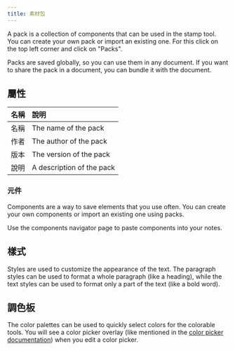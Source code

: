 ```yaml
---
title: 素材包
---
```


A pack is a collection of components that can be used in the stamp tool. You can create your own pack or import an existing one. For this click on the top left corner and click on "Packs".

Packs are saved globally, so you can use them in any document. If you want to share the pack in a document, you can bundle it with the document.

## 屬性

| 名稱 | 說明                        |
| -: | :------------------------ |
| 名稱 | The name of the pack      |
| 作者 | The author of the pack    |
| 版本 | The version of the pack   |
| 說明 | A description of the pack |

### 元件

Components are a way to save elements that you use often. You can create your own components or import an existing one using packs.

Use the components navigator page to paste components into your notes.

## 樣式

Styles are used to customize the appearance of the text. The paragraph styles can be used to format a whole paragraph (like a heading), while the text styles can be used to format only a part of the text (like a bold word).

## 調色板

The color palettes can be used to quickly select colors for the colorable tools. You will see a color picker overlay (like mentioned in the [color picker documentation](/docs/v2/color_picker)) when you edit a color picker.

